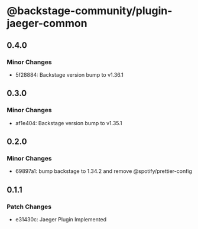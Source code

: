 # @backstage-community/plugin-jaeger-common

## 0.4.0

### Minor Changes

- 5f28884: Backstage version bump to v1.36.1

## 0.3.0

### Minor Changes

- af1e404: Backstage version bump to v1.35.1

## 0.2.0

### Minor Changes

- 69897a1: bump backstage to 1.34.2 and remove @spotify/prettier-config

## 0.1.1

### Patch Changes

- e31430c: Jaeger Plugin Implemented
